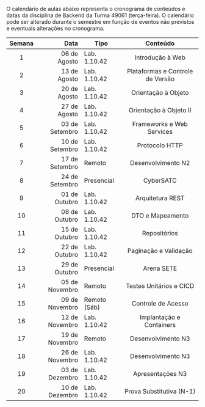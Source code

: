 O calendário de aulas abaixo representa o cronograma de conteúdos e datas da disciplina de Backend da Turma 49061 (terça-feira). O calendário pode ser alterado durante o semestre em função de eventos não previstos e eventuais alterações no cronograma.

|Semana|Data|Tipo|Conteúdo|
|:---:|---:|---|:---:|
|1|06 de Agosto|Lab. 1.10.42|Introdução à Web|
|2|13 de Agosto|Lab. 1.10.42|Plataformas e Controle de Versão|
|3|20 de Agosto|Lab. 1.10.42|Orientação à Objeto|
|4|27 de Agosto|Lab. 1.10.42|Orientação à Objeto II|
|5|03 de Setembro|Lab. 1.10.42|Frameworks e Web Services|
|6|10 de Setembro|Lab. 1.10.42|Protocolo HTTP|
|7|17 de Setembro|Remoto|Desenvolvimento N2|
|8|24 de Setembro|Presencial|CyberSATC|
|9|01 de Outubro|Lab. 1.10.42|Arquitetura REST|
|10|08 de Outubro|Lab. 1.10.42|DTO e Mapeamento|
|11|15 de Outubro|Lab. 1.10.42|Repositórios|
|12|22 de Outubro|Lab. 1.10.42|Paginação e Validação|
|13|29 de Outubro|Presencial|Arena SETE|
|14|05 de Novembro|Remoto|Testes Unitários e CICD|
|15|09 de Novembro|Remoto (Sáb)|Controle de Acesso|
|16|12 de Novembro|Lab. 1.10.42|Implantação e Containers|
|17|19 de Novembro|Remoto|Desenvolvimento N3|
|18|26 de Novembro|Lab. 1.10.42|Desenvolvimento N3|
|19|03 de Dezembro|Lab. 1.10.42|Apresentações N3|
|20|10 de Dezembro|Lab. 1.10.42|Prova Substitutiva (N-1)|